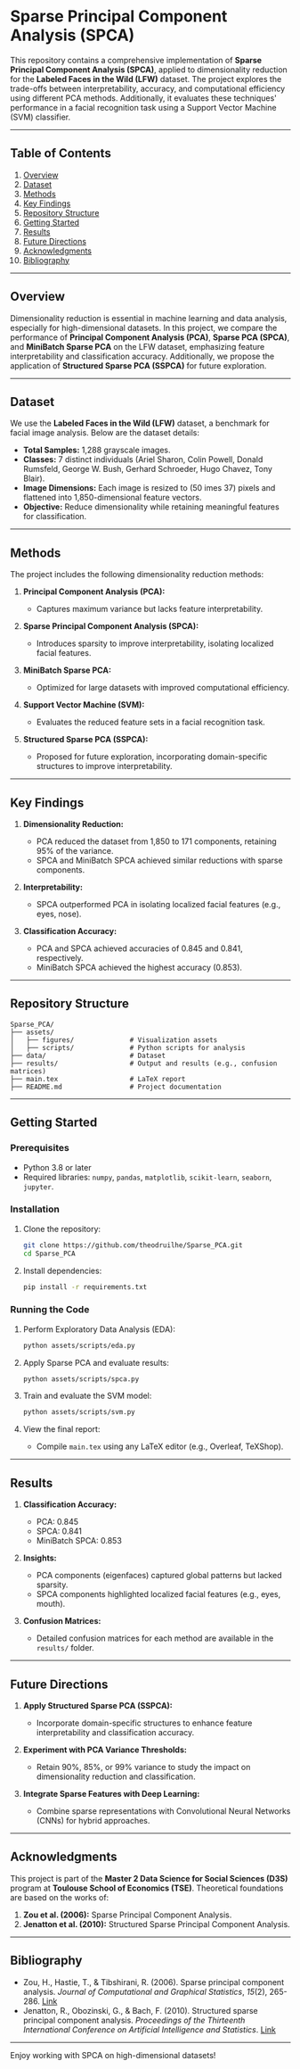 
# Sparse Principal Component Analysis (SPCA)

This repository contains a comprehensive implementation of **Sparse Principal Component Analysis (SPCA)**, applied to dimensionality reduction for the **Labeled Faces in the Wild (LFW)** dataset. The project explores the trade-offs between interpretability, accuracy, and computational efficiency using different PCA methods. Additionally, it evaluates these techniques' performance in a facial recognition task using a Support Vector Machine (SVM) classifier.

---

## Table of Contents

1. [Overview](#overview)
2. [Dataset](#dataset)
3. [Methods](#methods)
4. [Key Findings](#key-findings)
5. [Repository Structure](#repository-structure)
6. [Getting Started](#getting-started)
7. [Results](#results)
8. [Future Directions](#future-directions)
9. [Acknowledgments](#acknowledgments)
10. [Bibliography](#bibliography)

---

## Overview

Dimensionality reduction is essential in machine learning and data analysis, especially for high-dimensional datasets. In this project, we compare the performance of **Principal Component Analysis (PCA)**, **Sparse PCA (SPCA)**, and **MiniBatch Sparse PCA** on the LFW dataset, emphasizing feature interpretability and classification accuracy. Additionally, we propose the application of **Structured Sparse PCA (SSPCA)** for future exploration.

---

## Dataset

We use the **Labeled Faces in the Wild (LFW)** dataset, a benchmark for facial image analysis. Below are the dataset details:

- **Total Samples:** 1,288 grayscale images.
- **Classes:** 7 distinct individuals (Ariel Sharon, Colin Powell, Donald Rumsfeld, George W. Bush, Gerhard Schroeder, Hugo Chavez, Tony Blair).
- **Image Dimensions:** Each image is resized to \(50 	imes 37\) pixels and flattened into 1,850-dimensional feature vectors.
- **Objective:** Reduce dimensionality while retaining meaningful features for classification.

---

## Methods

The project includes the following dimensionality reduction methods:

1. **Principal Component Analysis (PCA):**
   - Captures maximum variance but lacks feature interpretability.

2. **Sparse Principal Component Analysis (SPCA):**
   - Introduces sparsity to improve interpretability, isolating localized facial features.

3. **MiniBatch Sparse PCA:**
   - Optimized for large datasets with improved computational efficiency.

4. **Support Vector Machine (SVM):**
   - Evaluates the reduced feature sets in a facial recognition task.

5. **Structured Sparse PCA (SSPCA):**
   - Proposed for future exploration, incorporating domain-specific structures to improve interpretability.

---

## Key Findings

1. **Dimensionality Reduction:**
   - PCA reduced the dataset from 1,850 to 171 components, retaining 95% of the variance.
   - SPCA and MiniBatch SPCA achieved similar reductions with sparse components.

2. **Interpretability:**
   - SPCA outperformed PCA in isolating localized facial features (e.g., eyes, nose).

3. **Classification Accuracy:**
   - PCA and SPCA achieved accuracies of 0.845 and 0.841, respectively.
   - MiniBatch SPCA achieved the highest accuracy (0.853).

---

## Repository Structure

```
Sparse_PCA/
├── assets/
│   ├── figures/              # Visualization assets
│   ├── scripts/              # Python scripts for analysis
├── data/                     # Dataset
├── results/                  # Output and results (e.g., confusion matrices)
├── main.tex                  # LaTeX report
├── README.md                 # Project documentation
```

---

## Getting Started

### Prerequisites

- Python 3.8 or later
- Required libraries: `numpy`, `pandas`, `matplotlib`, `scikit-learn`, `seaborn`, `jupyter`.

### Installation

1. Clone the repository:
   ```bash
   git clone https://github.com/theodruilhe/Sparse_PCA.git
   cd Sparse_PCA
   ```

2. Install dependencies:
   ```bash
   pip install -r requirements.txt
   ```

### Running the Code

1. Perform Exploratory Data Analysis (EDA):
   ```bash
   python assets/scripts/eda.py
   ```

2. Apply Sparse PCA and evaluate results:
   ```bash
   python assets/scripts/spca.py
   ```

3. Train and evaluate the SVM model:
   ```bash
   python assets/scripts/svm.py
   ```

4. View the final report:
   - Compile `main.tex` using any LaTeX editor (e.g., Overleaf, TeXShop).

---

## Results

1. **Classification Accuracy:**
   - PCA: 0.845
   - SPCA: 0.841
   - MiniBatch SPCA: 0.853

2. **Insights:**
   - PCA components (eigenfaces) captured global patterns but lacked sparsity.
   - SPCA components highlighted localized facial features (e.g., eyes, mouth).

3. **Confusion Matrices:**
   - Detailed confusion matrices for each method are available in the `results/` folder.

---

## Future Directions

1. **Apply Structured Sparse PCA (SSPCA):**
   - Incorporate domain-specific structures to enhance feature interpretability and classification accuracy.

2. **Experiment with PCA Variance Thresholds:**
   - Retain 90\%, 85\%, or 99\% variance to study the impact on dimensionality reduction and classification.

3. **Integrate Sparse Features with Deep Learning:**
   - Combine sparse representations with Convolutional Neural Networks (CNNs) for hybrid approaches.

---

## Acknowledgments

This project is part of the **Master 2 Data Science for Social Sciences (D3S)** program at **Toulouse School of Economics (TSE)**. Theoretical foundations are based on the works of:

1. **Zou et al. (2006):** Sparse Principal Component Analysis.
2. **Jenatton et al. (2010):** Structured Sparse Principal Component Analysis.

---

## Bibliography

- Zou, H., Hastie, T., & Tibshirani, R. (2006). Sparse principal component analysis. *Journal of Computational and Graphical Statistics*, *15*(2), 265-286. [Link](https://doi.org/10.1198/106186006X113430)
- Jenatton, R., Obozinski, G., & Bach, F. (2010). Structured sparse principal component analysis. *Proceedings of the Thirteenth International Conference on Artificial Intelligence and Statistics*. [Link](http://proceedings.mlr.press/v9/jenatton10a/jenatton10a.pdf)

---

Enjoy working with SPCA on high-dimensional datasets!
